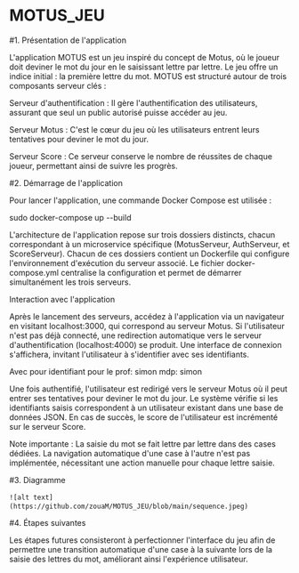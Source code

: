 # MOTUS_JEU

 #1. Présentation de l'application

L'application MOTUS est un jeu inspiré du concept de Motus, où le joueur doit deviner le mot du jour en le saisissant lettre par lettre. Le jeu offre un indice initial : la première lettre du mot. MOTUS est structuré autour de trois composants serveur clés :


Serveur d'authentification : Il gère l'authentification des utilisateurs, assurant que seul un public autorisé puisse accéder au jeu.

Serveur Motus : C'est le cœur du jeu où les utilisateurs entrent leurs tentatives pour deviner le mot du jour.

Serveur Score : Ce serveur conserve le nombre de réussites de chaque joueur, permettant ainsi de suivre les progrès.

#2. Démarrage de l'application

Pour lancer l'application, une commande Docker Compose est utilisée :


sudo docker-compose up --build


L'architecture de l'application repose sur trois dossiers distincts, chacun correspondant à un microservice spécifique (MotusServeur, AuthServeur, et ScoreServeur). Chacun de ces dossiers contient un Dockerfile qui configure l'environnement d'exécution du serveur associé. Le fichier docker-compose.yml centralise la configuration et permet de démarrer simultanément les trois serveurs.


Interaction avec l'application

Après le lancement des serveurs, accédez à l'application via un navigateur en visitant localhost:3000, qui correspond au serveur Motus. Si l'utilisateur n'est pas déjà connecté, une redirection automatique vers le serveur d'authentification (localhost:4000) se produit. Une interface de connexion s'affichera, invitant l'utilisateur à s'identifier avec ses identifiants.

Avec pour identifiant pour le prof: simon mdp: simon


Une fois authentifié, l'utilisateur est redirigé vers le serveur Motus où il peut entrer ses tentatives pour deviner le mot du jour. Le système vérifie si les identifiants saisis correspondent à un utilisateur existant dans une base de données JSON. En cas de succès, le score de l'utilisateur est incrémenté sur le serveur Score.


Note importante : La saisie du mot se fait lettre par lettre dans des cases dédiées. La navigation automatique d'une case à l'autre n'est pas implémentée, nécessitant une action manuelle pour chaque lettre saisie.



#3. Diagramme



    ![alt text](https://github.com/zouaM/MOTUS_JEU/blob/main/sequence.jpeg)





#4. Étapes suivantes


Les étapes futures consisteront à perfectionner l'interface du jeu afin de permettre une transition automatique d'une case à la suivante lors de la saisie des lettres du mot, améliorant ainsi l'expérience utilisateur.
